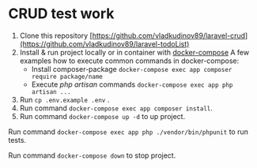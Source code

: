 # CRUD test work #
1. Clone this repository [https://github.com/vladkudinov89/laravel-crud](https://github.com/vladkudinov89/laravel-todoList)
2. Install & run project locally or in container with [docker-compose](https://dotsandbrackets.com/quick-intro-to-docker-compose-ru/)
A few examples how to execute common commands in docker-compose:
    - Install composer-package `docker-compose exec app composer require package/name`
    - Execute _php artisan_ commands `docker-compose exec app php artisan ...`
2. Run `cp .env.example .env` .
3. Run command `docker-compose exec app composer install`.
3. Run command `docker-compose up -d` to up project.

Run command `docker-compose exec app php ./vendor/bin/phpunit` to run tests.

Run command `docker-compose down` to stop project.
